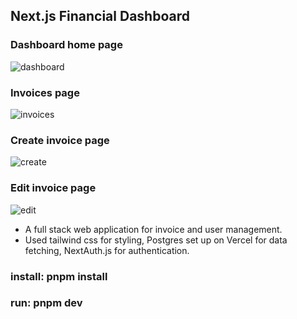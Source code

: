 ## Next.js Financial Dashboard

### Dashboard home page

![dashboard](https://github.com/user-attachments/assets/4386ff94-f5d2-4bf1-9fec-dd76574c15fa)

### Invoices page
![invoices](https://github.com/user-attachments/assets/81dfe596-6026-4a67-a5ff-c4c9553f1ccf)

### Create invoice page
![create](https://github.com/user-attachments/assets/47c17024-bf1d-48d2-b290-c0d9e1a8ddf9)

### Edit invoice page
![edit](https://github.com/user-attachments/assets/5f963011-ce37-4f6e-850c-d955d52a4c1b)

- A full stack web application for invoice and user management. 
- Used tailwind css for styling, Postgres set up on Vercel for data fetching, NextAuth.js for authentication.
### install: pnpm install
### run: pnpm dev
